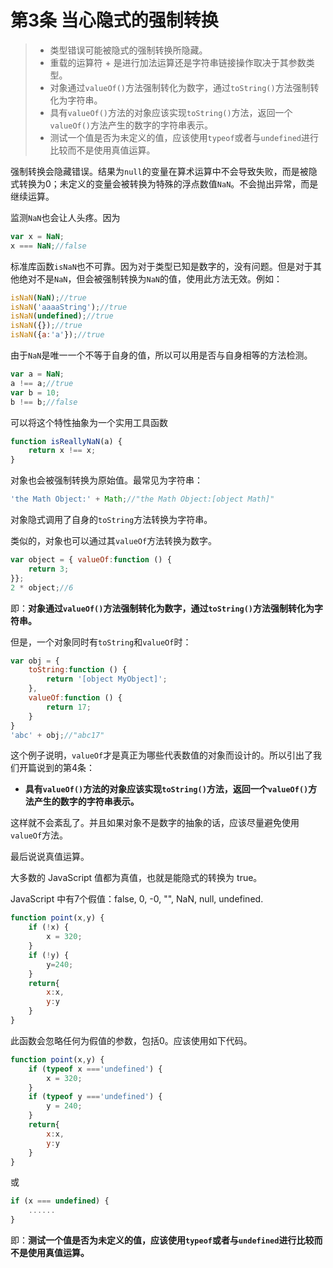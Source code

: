 # 第3条 当心隐式的强制转换

> * 类型错误可能被隐式的强制转换所隐藏。
> * 重载的运算符 + 是进行加法运算还是字符串链接操作取决于其参数类型。
> * 对象通过`valueOf()`方法强制转化为数字，通过`toString()`方法强制转化为字符串。
> * 具有`valueOf()`方法的对象应该实现`toString()`方法，返回一个`valueOf()`方法产生的数字的字符串表示。
> * 测试一个值是否为未定义的值，应该使用`typeof`或者与`undefined`进行比较而不是使用真值运算。

强制转换会隐藏错误。结果为`null`的变量在算术运算中不会导致失败，而是被隐式转换为0；未定义的变量会被转换为特殊的浮点数值`NaN`。不会抛出异常，而是继续运算。

监测`NaN`也会让人头疼。因为

```js
var x = NaN;
x === NaN;//false
```

标准库函数`isNaN`也不可靠。因为对于类型已知是数字的，没有问题。但是对于其他绝对不是`NaN`，但会被强制转换为`NaN`的值，使用此方法无效。例如：

```js
isNaN(NaN);//true
isNaN('aaaaString');//true
isNaN(undefined);//true
isNaN({});//true
isNaN({a:'a'});//true
```

由于`NaN`是唯一一个不等于自身的值，所以可以用是否与自身相等的方法检测。

```js
var a = NaN;
a !== a;//true
var b = 10;
b !== b;//false
```

可以将这个特性抽象为一个实用工具函数

```js
function isReallyNaN(a) {
    return x !== x;
}
```

对象也会被强制转换为原始值。最常见为字符串：

```js
'the Math Object:' + Math;//"the Math Object:[object Math]"
```

对象隐式调用了自身的`toString`方法转换为字符串。

类似的，对象也可以通过其`valueOf`方法转换为数字。

```js
var object = { valueOf:function () {
    return 3;
}};
2 * object;//6
```

即：**对象通过`valueOf()`方法强制转化为数字，通过`toString()`方法强制转化为字符串。**

但是，一个对象同时有`toString`和`valueOf`时：

```js
var obj = {
    toString:function () {
        return '[object MyObject]';
    },
    valueOf:function () {
        return 17;
    }
}
'abc' + obj;//"abc17"
```

这个例子说明，`valueOf`才是真正为哪些代表数值的对象而设计的。所以引出了我们开篇说到的第4条：

* **具有`valueOf()`方法的对象应该实现`toString()`方法，返回一个`valueOf()`方法产生的数字的字符串表示。**

这样就不会紊乱了。并且如果对象不是数字的抽象的话，应该尽量避免使用`valueOf`方法。

最后说说真值运算。

大多数的 JavaScript 值都为真值，也就是能隐式的转换为 true。

JavaScript 中有7个假值：false, 0, -0, "", NaN, null, undefined.

```js
function point(x,y) {
    if (!x) {
        x = 320;
    }
    if (!y) {
        y=240;
    }
    return{
        x:x,
        y:y
    }
}
```

此函数会忽略任何为假值的参数，包括0。应该使用如下代码。

```js
function point(x,y) {
    if (typeof x ==='undefined') {
        x = 320;
    }
    if (typeof y ==='undefined') {
        y = 240;
    }
    return{
        x:x,
        y:y
    }
}
```

或

```js
if (x === undefined) {
    ......
}
```

即：**测试一个值是否为未定义的值，应该使用`typeof`或者与`undefined`进行比较而不是使用真值运算。**
